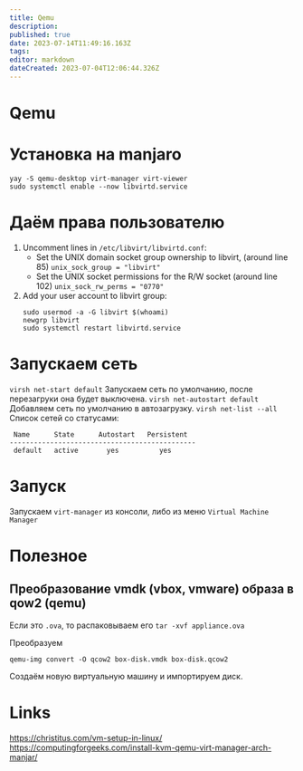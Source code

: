 ```yaml
---
title: Qemu
description: 
published: true
date: 2023-07-14T11:49:16.163Z
tags: 
editor: markdown
dateCreated: 2023-07-04T12:06:44.326Z
---
```


# Qemu

# Установка на manjaro

```
yay -S qemu-desktop virt-manager virt-viewer
sudo systemctl enable --now libvirtd.service
```

# Даём права пользователю

1. Uncomment lines in `/etc/libvirt/libvirtd.conf`:
	- Set the UNIX domain socket group ownership to libvirt, (around line 85) `unix_sock_group = "libvirt"`
	- Set the UNIX socket permissions for the R/W socket (around line 102) `unix_sock_rw_perms = "0770"`
3. Add your user account to libvirt group:
	```
	sudo usermod -a -G libvirt $(whoami)
	newgrp libvirt
	sudo systemctl restart libvirtd.service
	```
  
# Запускаем сеть

`virsh net-start default` Запускаем сеть по умолчанию, после перезагруки она будет выключена.
`virsh net-autostart default` Добавляем сеть по умолчанию в автозагрузку.
`virsh net-list --all` Список сетей со статусами:

```
 Name      State      Autostart   Persistent
----------------------------------------------
 default   active       yes          yes

```


# Запуск

Запускаем `virt-manager` из консоли, либо из меню `Virtual Machine Manager`

# Полезное
## Преобразование vmdk (vbox, vmware) образа в qow2 (qemu)

Если это `.ova`, то распаковываем его `tar -xvf appliance.ova`

Преобразуем
```
qemu-img convert -O qcow2 box-disk.vmdk box-disk.qcow2
```

Создаём новую виртуальную машину и импортируем диск.

# Links

https://christitus.com/vm-setup-in-linux/
https://computingforgeeks.com/install-kvm-qemu-virt-manager-arch-manjar/